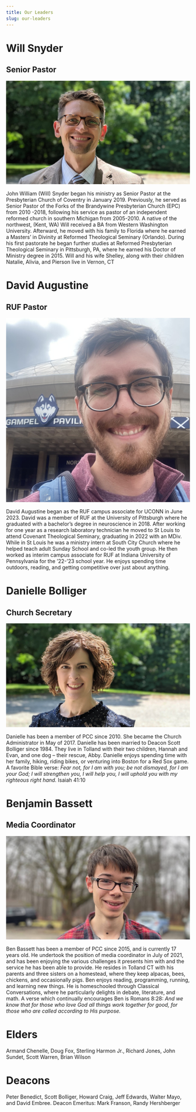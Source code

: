 ```yaml
---
title: Our Leaders
slug: our-leaders
---
```


# Will Snyder

## Senior Pastor

![Pastor Will](../images/will.jpg)

John William (Will) Snyder began his ministry as Senior Pastor at the Presbyterian Church of Coventry in January 2019. Previously, he served as Senior Pastor of the Forks of the Brandywine Presbyterian Church (EPC) from 2010 -2018, following his service as pastor of an independent reformed church in southern Michigan from 2005-2010. A native of the northwest, (Kent, WA) Will received a BA from Western Washington University. Afterward, he moved with his family to Florida where he earned a Masters’ in Divinity at Reformed Theological Seminary (Orlando). During his first pastorate he began further studies at Reformed Presbyterian Theological Seminary in Pittsburgh, PA, where he earned his Doctor of Ministry degree in 2015. Will and his wife Shelley, along with their children Natalie, Alivia, and Pierson live in Vernon, CT

# David Augustine

## RUF Pastor

![David Augustine](../images/david.jpeg)

David Augustine began as the RUF campus associate for UCONN in June 2023. David was a member of RUF at the University of Pittsburgh where he graduated with a bachelor’s degree in neuroscience in 2018. After working for one year as a research laboratory technician he moved to St Louis to attend Covenant Theological Seminary, graduating in 2022 with an MDiv. While in St Louis he was a ministry intern at South City Church where he helped teach adult Sunday School and co-led the youth group. He then worked as interim campus associate for RUF at Indiana University of Pennsylvania for the ’22-’23 school year. He enjoys spending time outdoors, reading, and getting competitive over just about anything.

# Danielle Bolliger

## Church Secretary

![Danielle Bolliger](../images/danielle.jpg)

Danielle has been a member of PCC since 2010. She became the Church Administrator in May of 2017. Danielle has been married to Deacon Scott Bolliger since 1984. They live in Tolland with their two children, Hannah and Evan, and one dog – their rescue, Abby. Danielle enjoys spending time with her family, hiking, riding bikes, or venturing into Boston for a Red Sox game. A favorite Bible verse: _Fear not, for I am with you; be not dismayed, for I am your God; I will strengthen you, I will help you, I will uphold you with my righteous right hand._ Isaiah 41:10

# Benjamin Bassett

## Media Coordinator

![Benjamin Bassett](../images/benbassett.jpg)

Ben Bassett has been a member of PCC since 2015, and is currently 17 years old. He undertook the position of media coordinator in July of 2021, and has been enjoying the various challenges it presents him with and the service he has been able to provide. He resides in Tolland CT with his parents and three sisters on a homestead, where they keep alpacas, bees, chickens, and occasionally pigs. Ben enjoys reading, programming, running, and learning new things. He is homeschooled through Classical Conversations, where he particularly delights in debate, literature, and math. A verse which continually encourages Ben is Romans 8:28: _And we know that for those who love God all things work together for good, for those who are called according to His purpose._

# Elders

Armand Chenelle, Doug Fox, Sterling Harmon Jr., Richard Jones, John Sundet, Scott Warren, Brian Wilson

# Deacons

Peter Benedict, Scott Bolliger, Howard Craig, Jeff Edwards, Walter Mayo, and David Embree. Deacon Emeritus: Mark Franson, Randy Hershberger
